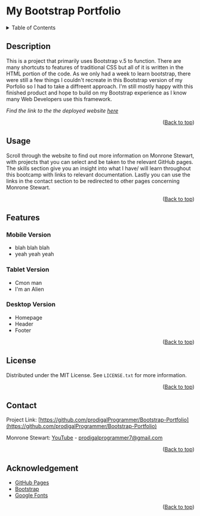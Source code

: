 # My Bootstrap Portfolio

<details>
<summary>Table of Contents</summary>
<ol>
<li><a href="#description">Description</a></li>
<li><a href="#usage">Usage</a></li>
<li><a href="#features">Features</a>
<ul>
<li><a href="#mobile-version">Mobile Version</a></li>
<li><a href="#tablet-version">Tablet Version</a></li>
<li><a href="#desktop-version">Desktop Version</a></li>
</ul>
</li>
<li><a href="#license">License</a></li>
<li><a href="#contact">Contact</a></li>
<li><a href="#acknowledgement">Acknowledgement</a></li>

</ol>
</details>


## Description
This is a project that primarily uses Bootstrap v.5 to function. There are many shortcuts to features of traditional CSS but all of it is written in the HTML portion of the code. As we only had a week to learn bootstrap, there were still a few things I couldn't recreate in this Bootstrap version of my Porfolio so I had to take a diffreent approach.
I'm still mostly happy with this finished product and hope to build on my Bootstrap experience as I know many Web Developers use this framework.

_Find the link to the the deployed website [here]()_
<p align="right">(<a href="#my-portfolio" >Back to top</a>)</p>

## Usage

Scroll through the website to find out more information on Monrone Stewart, with projects that you can select and be taken to the relevant GitHub pages. The skills section give you an insight into what I have/ will learn throughout this bootcamp with links to relevant documentation. Lastly you can use the links in the contact section to be redirected to other pages concerning Monrone Stewart.
<p align="right">(<a href="#my-portfolio" >Back to top</a>)</p>

## Features

### Mobile Version
  - blah blah blah
  - yeah yeah yeah

### Tablet Version
  - Cmon man
  - I'm an Alien

### Desktop Version
  - Homepage
  - Header
  - Footer

<p align="right">(<a href="#my-portfolio" >Back to top</a>)</p>

## License

Distributed under the MIT License. See `LICENSE.txt` for more information.

<p align="right">(<a href="#my-portfolio" >Back to top</a>)</p>

## Contact

Project Link: [https://github.com/prodigalProgrammer/Bootstrap-Portfolio](https://github.com/prodigalProgrammer/Bootstrap-Portfolio)

Monrone Stewart: [YouTube](https://www.youtube.com/@ProdigalP) - prodigalprogrammer7@gmail.com

<p align="right">(<a href="#my-portfolio" >Back to top</a>)</p>

## Acknowledgement

- [GitHub Pages](https://pages.github.com/)
- [Bootstrap](https://getbootstrap.com/docs/5.3/getting-started/introduction/)
- [Google Fonts](https://fonts.google.com/)

<p align="right">(<a href="#my-portfolio" >Back to top</a>)</p>
